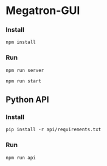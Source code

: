 # Megatron-GUI

### Install

```npm install```

### Run

```npm run server```

```npm run start```

## Python API

### Install

```pip install -r api/requirements.txt```

### Run

```npm run api```